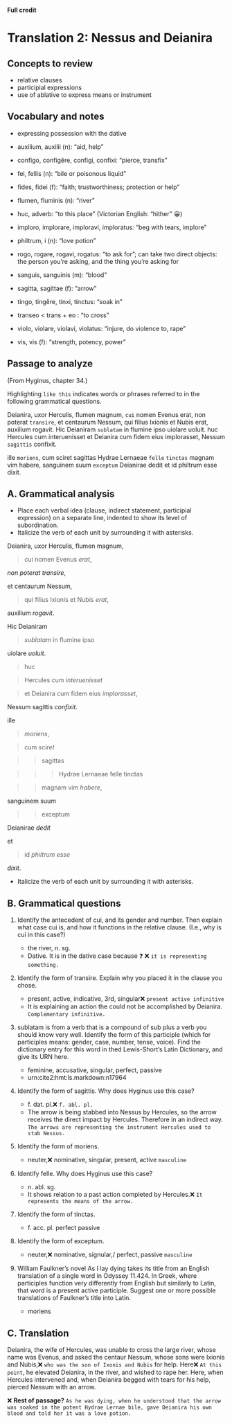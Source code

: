 **Full credit**

# Translation 2: Nessus and Deianira

## Concepts to review
- relative clauses
- participial expressions
- use of ablative to express means or instrument

## Vocabulary and notes
- expressing possession with the dative

- auxilium, auxilii (n): “aid, help”
- configo, configĕre, configi, confixi: “pierce, transfix”
- fel, fellis (n): “bile or poisonous liquid”
- fides, fidei (f): “faith; trustworthiness; protection or help”
- flumen, fluminis (n): “river”
- huc, adverb: “to this place” (Victorian English: “hither” 😀)
- imploro, implorare, imploravi, imploratus: “beg with tears, implore”
- philtrum, i (n): “love potion”
- rogo, rogare, rogavi, rogatus: “to ask for”; can take two direct objects: the person you’re asking, and the thing you’re asking for
- sanguis, sanguinis (m): “blood”
- sagitta, sagittae (f): “arrow”
- tingo, tingĕre, tinxi, tinctus: “soak in”
- transeo < trans + eo : “to cross”
- violo, violare, violavi, violatus: “injure, do violence to, rape”
- vis, vis (f): “strength, potency, power”

## Passage to analyze
(From Hyginus, chapter 34.)

Highlighting `like this` indicates words or phrases referred to in the following grammatical questions.

Deianira, uxor Herculis, flumen magnum, `cui` nomen Evenus erat, non poterat `transire`, et centaurum Nessum, qui filius Ixionis et Nubis erat, auxilium rogavit.
Hic Deianiram `sublatam` in flumine ipso uiolare uoluit. 
huc Hercules cum interuenisset et Deianira cum fidem eius implorasset, Nessum `sagittis` confixit.

ille `moriens`, cum sciret sagittas Hydrae Lernaeae `felle` `tinctas` magnam vim habere, sanguinem suum `exceptum` Deianirae dedit et id philtrum esse dixit.

## A. Grammatical analysis
- Place each verbal idea (clause, indirect statement, participial expression) on a separate line, indented to show its level of subordination.
- Italicize the verb of each unit by surrounding it with asterisks.

Deianira, uxor Herculis, flumen magnum, 

> cui nomen Evenus *erat*,

*non poterat* *transire*, 

et centaurum Nessum, 

> qui filius Ixionis et Nubis *erat*, 

auxilium *rogavit*.

Hic Deianiram 

> *sublatam* in flumine ipso 
 
uiolare *uoluit*. 

> huc 

> Hercules cum *interuenisset* 

> et Deianira cum fidem eius *implorasset*, 

Nessum sagittis *confixit*.

ille 

> *moriens*, 

> cum *sciret* 

>> sagittas 
 
>>> Hydrae Lernaeae felle tinctas
 
>> magnam vim *habere*, 

sanguinem suum 

>> exceptum 

Deianirae *dedit* 

et 

> id *philtrum esse* 

*dixit*.

- Italicize the verb of each unit by surrounding it with asterisks.

## B. Grammatical questions
1. Identify the antecedent of cui, and its gender and number. Then explain what case cui is, and how it functions in the relative clause. (I.e., why is cui in this case?)
   - the river, n. sg.
   - Dative. It is in the dative case because  ❓ ❌ `it is representing something.`

2. Identify the form of transire. Explain why you placed it in the clause you chose.
   - present, active, indicative, 3rd, singular❌ `present active infinitive`
   - It is explaining an action the could not be accomplished by Deianira. `Complementary infinitive.`

3. sublatam is from a verb that is a compound of sub plus a verb you should know very well. Identify the form of this participle (which for participles means: gender, case, number, tense, voice). Find the dictionary entry for this word in thed Lewis-Short’s Latin Dictionary, and give its URN here.
   - feminine, accusative, singular, perfect, passive
   - urn:cite2:hmt:ls.markdown:n17964

4. Identify the form of sagittis. Why does Hyginus use this case?
   - f. dat. pl.❌ `f. abl. pl.`
   - The arrow is being stabbed into Nessus by Hercules, so the arrow receives the direct impact by Hercules. Therefore in an indirect way. `The arrows are representing the instrument Hercules used to stab Nessus.`

5. Identify the form of moriens.
   - neuter,❌ nominative, singular, present, active `masculine`

6. Identify felle. Why does Hyginus use this case?
   - n. abl. sg.
   - It shows relation to a past action completed by Hercules.❌ `It represents the means of the arrow.`

7. Identify the form of tinctas.
   - f. acc. pl. perfect passive

8. Identify the form of exceptum.
   - neuter,❌ nominative, signular,/ perfect, passive `masculine`

9. William Faulkner’s novel As I lay dying takes its title from an English translation of a single word in Odyssey 11.424. In Greek, where participles function very differently from English but similarly to Latin, that word is a present active participle. Suggest one or more possible translations of Faulkner’s title into Latin.
   - moriens
   
## C. Translation

Deianira, the wife of Hercules, was unable to cross the large river, whose name was Evenus, and asked the centaur Nessum, 
whose sons were Ixionis and Nubis,❌ `who was the son of Ixonis and Nubis`
for help.
Here❌ `At this point`, he elevated Deianira, in the river, and wished to rape her.
Here, when Hercules intervened and, when Deianira begged with tears for his help, pierced Nessum with an arrow.

❌ **Rest of passage?** `As he was dying, when he understood that the arrow was soaked in the potent Hydrae Lernae bile, gave Deianira his own blood and told her it was a love potion.`
